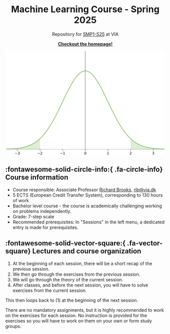 <p align="center">
    <h1 align="center">Machine Learning Course - Spring 2025</h1>
    <p align="center">Repository for <a href="https://www.via.dk/">SMP1-S25</a> at VIA</p> <!-- NOTE: MISSING LINK -->
    <p align="center"><strong><a href="https://rbrooksdk.github.io/MAL1_25">Checkout the homepage!</a></strong></p>
</p>

<p align="center">
  <img src="figures/gaussian.png" width="500">
</p>


## :fontawesome-solid-circle-info:{ .fa-circle-info} Course information

* Course responsible: Associate Professor [Richard Brooks](https://rbrooksdk.github.io), <rib@via.dk>
* 5 ECTS (European Credit Transfer System), corresponding to 130 hours of work
* Bachelor level course - the course is academically challenging working on problems independently.
* Grade: 7-step scale
* Recommended prerequisites: In "Sessions" in the left menu, a dedicated entry is made for prerequisites.

## :fontawesome-solid-vector-square:{ .fa-vector-square} Lectures and course organization

1. At the beginning of each session, there will be a short recap of the previous session.
2. We then go through the exercises from the previous session.
3. We will go through the theory of the current session.
4. After classes, and before the next session, you will have to solve exercises from the current session.

This then loops back to (1) at the beginning of the next session.

There are no mandatory assignments, but it is highly recommended to work on the exercises for each session. No instruction is provided for the exercises so you will have to work on them on your own or form study groups.

